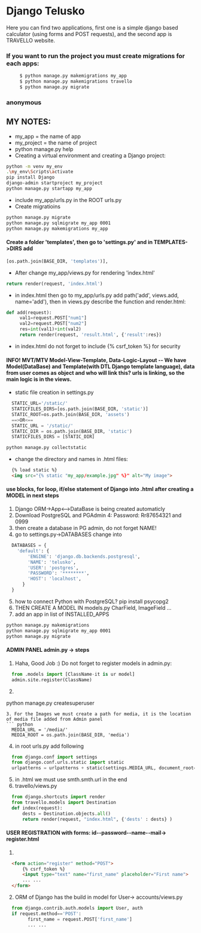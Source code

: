 # Django Telusko
Here you can find two applications, first one is a simple django based calculator (using forms and POST requests), and the second app is TRAVELLO website.
### If you want to run the project you must create migrations for each apps:
``` bash
     $ python manage.py makemigrations my_app
     $ python manage.py makemigrations travello
     $ python manage.py migrate
```
### anonymous

## MY NOTES:
- my_app = the name of app
- my_project = the name of project
- python manage.py help
- Creating a virtual environment and creating a Django project:
``` bash
python -m venv my_env
.\my_env\Scripts\activate
pip install Django
django-admin startproject my_project
python manage.py startapp my_app
```
- include my_app/urls.py in the ROOT urls.py
- Create migratioins
``` bash 
python manage.py migrate
python manage.py sqlmigrate my_app 0001
python manage.py makemigrations my_app
```
#### Create a folder 'templates', then go to 'settings.py' and in TEMPLATES->DIRS add 
``` python 
[os.path.join(BASE_DIR, 'templates')],
```
- After change my_app/views.py for rendering 'index.html'
``` python
return render(request, 'index.html')
```
- in index.html <from action='add' method='POST'> then go to my_app/urls.py add path('add', views.add, name='add'), then in views.py describe the function and render.html:
 ``` python
 def add(request):
      val1=request.POST["num1"]
      val2=request.POST["num2"]
      res=int(val1)+int(val2)
      return render(request, 'result.html', {'result':res})
```
- in index.html do not forget to include {% csrf_token %} for security 

#### INFO! MVT/MTV Model-View-Template, Data-Logic-Layout -- We have Model(DataBase) and Template(with DTL Django template language), data from user comes as object and who   will link this? urls is linking, so the main logic is in the views.

- static file creation in settings.py
``` python
  STATIC_URL='/static/' 
  STATICFILES_DIRS=[os.path.join(BASE_DIR, 'static')]
  STATIC_ROOT=os.path.join(BASE_DIR, 'assets')
  ==>OR<==
  STATIC_URL = '/static/'
  STATIC_DIR = os.path.join(BASE_DIR, 'static')
  STATICFILES_DIRS = [STATIC_DIR]
```
``` bash
python manage.py collectstatic
```
- change the directory and names in .html files:
``` html
  {% load static %}
  <img src="{% static "my_app/example.jpg" %}" alt="My image">
```
#### use blocks, for loop, if/else statement of Django into .html after creating a MODEL in next steps 
1. Django ORM->App<-->DataBase is being created automaticly
2. Download PostgreSQL and PGAdmin 4: Password: Rr87654321 and 0999
3. then create a database in PG admin, do not forget NAME!
4. go to settings.py->DATABASES change into
``` python
  DATABASES = {
    'default': {
        'ENGINE': 'django.db.backends.postgresql',
        'NAME': 'telusko', 
        'USER': 'postgres',
        'PASSWORD': '********',
        'HOST': 'localhost',
      }
  }
 ```
5. how to connect Python with PostgreSQL? pip install psycopg2
6. THEN CREATE A MODEL IN models.py CharField, ImageField ...
7. add an app in list of INSTALLED_APPS

``` bash 
python manage.py makemigrations
python manage.py sqlmigrate my_app 0001
python manage.py migrate
```
#### ADMIN PANEL admin.py -> steps
1. Haha, Good Job :) Do not forget to register models in admin.py:
  ``` python
    from .models import [ClassName-it is ur model]
    admin.site.register(ClassName)
 ```
2. ``` bash
python manage.py createsuperuser
```
3. For the Images we must create a path for media, it is the location of media file added from Admin panel
``` python
  MEDIA_URL = '/media/'
  MEDIA_ROOT = os.path.join(BASE_DIR, 'media')
```
4. in root urls.py add following
``` python
  from django.conf import settings
  from django.conf.urls.static import static
  urlpatterns = urlpatterns + static(settings.MEDIA_URL, document_root=settings.MEDIA_ROOT)
  ```
5. in .html we must use smth.smth.url in the end 
6. travello/views.py
``` python
  from django.shortcuts import render
  from travello.models import Destination
  def index(request):
      dests = Destination.objects.all()
      return render(request, "index.html", {'dests' : dests} )
  ```
#### USER REGISTRATION with forms: id--password--name--mail-> register.html
1. 
``` html
  <form action="register" method="POST">
      {% csrf_token %}
      <input type="text" name="first_name" placeholder="First name">
      ... ...
  </form>
```
2. ORM of Django has the build in model for User-> accounts/views.py
``` python
  from django.contrib.auth.models import User, auth
  if request.method=='POST':
        first_name = request.POST['first_name']
        ... ...
  ```
        


